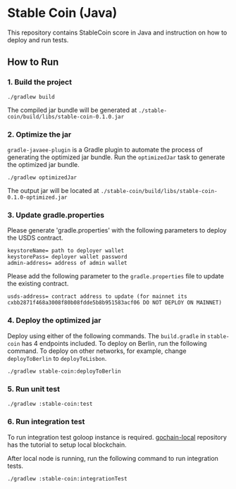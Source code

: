 # Stable Coin (Java)

This repository contains StableCoin score in Java and instruction on how to deploy and run tests. 

## How to Run

### 1. Build the project

```
./gradlew build
```
The compiled jar bundle will be generated at `./stable-coin/build/libs/stable-coin-0.1.0.jar`

### 2. Optimize the jar

`gradle-javaee-plugin` is a Gradle plugin to automate the process of generating the optimized jar bundle.
Run the `optimizedJar` task to generate the optimized jar bundle.

```
./gradlew optimizedJar
```
The output jar will be located at `./stable-coin/build/libs/stable-coin-0.1.0-optimized.jar`


### 3. Update gradle.properties

Please generate 'gradle.properties' with the following parameters to deploy the USDS contract.

   ```
   keystoreName= path to deployer wallet
   keystorePass= deployer wallet password
   admin-address= address of admin wallet
   ```
Please add the following parameter to the `gradle.properties` file to update the existing contract.
   ```
   usds-address= contract address to update (for mainnet its cxbb2871f468a3008f80b08fdde5b8b951583acf06 DO NOT DEPLOY ON MAINNET)
   ```


### 4. Deploy the optimized jar

Deploy using either of the following commands. The `build.gradle` in `stable-coin` has 4 endpoints included. 
To deploy on Berlin, run the following command. To deploy on other networks, for example, change `deployToBerlin` 
to `deployToLisbon`.

```sh
./gradlew stable-coin:deployToBerlin
```

### 5. Run unit test

```sh
./gradlew :stable-coin:test
```

### 6. Run integration test

To run integration test goloop instance is required. [gochain-local](https://github.com/icon-project/gochain-local)
repository has the tutorial to setup local blockchain.

After local node is running, run the following command to run integration tests.

```sh
./gradlew :stable-coin:integrationTest
```
